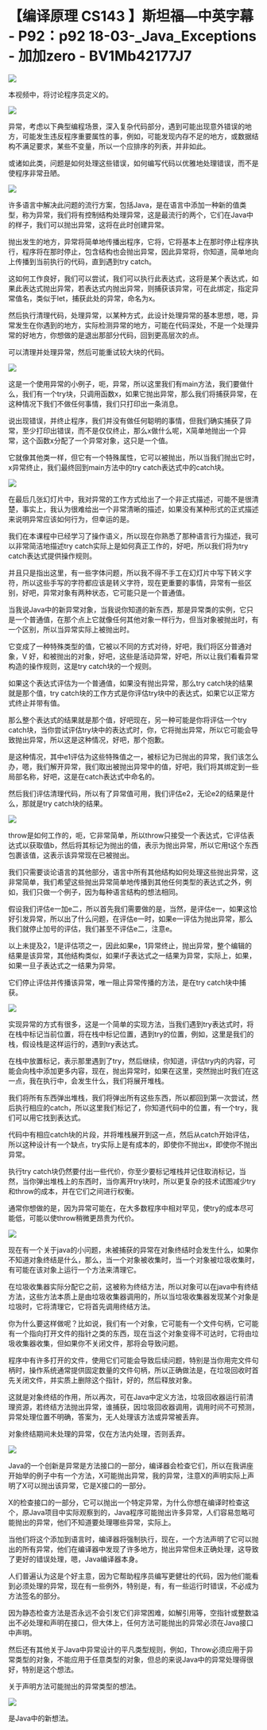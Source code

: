 # 【编译原理 CS143 】斯坦福—中英字幕 - P92：p92 18-03-_Java_Exceptions - 加加zero - BV1Mb42177J7

![](img/ec5254b919f82bf8d5a0bcb2c73e378c_0.png)

本视频中，将讨论程序员定义的。

![](img/ec5254b919f82bf8d5a0bcb2c73e378c_2.png)

异常，考虑以下典型编程场景，深入复杂代码部分，遇到可能出现意外错误的地方，可能发生违反程序重要属性的事，例如，可能发现内存不足的地方，或数据结构不满足要求，某些不变量，所以一个应排序的列表，并非如此。

或诸如此类，问题是如何处理这些错误，如何编写代码以优雅地处理错误，而不是使程序非常丑陋。

![](img/ec5254b919f82bf8d5a0bcb2c73e378c_4.png)

许多语言中解决此问题的流行方案，包括Java，是在语言中添加一种新的值类型，称为异常，我们将有控制结构处理异常，这是最流行的两个，它们在Java中的样子，我们可以抛出异常，这将在此时创建异常。

抛出发生的地方，异常将简单地传播出程序，它将，它将基本上在那时停止程序执行，程序将在那时停止，包含结构也会抛出异常，因此异常将，你知道，简单地向上传播到当前执行的代码，直到遇到try catch。

这如何工作良好，我们可以尝试，我们可以执行此表达式，这将是某个表达式，如果此表达式抛出异常，若表达式内抛出异常，则捕获该异常，可在此绑定，指定异常值名，类似于let，捕获此处的异常，命名为x。

然后执行清理代码，处理异常，以某种方式，此设计处理异常的基本思想，嗯，异常发生在你遇到的地方，实际检测异常的地方，可能在代码深处，不是一个处理异常的好地方，你想做的是退出那部分代码，回到更高层次的点。

可以清理并处理异常，然后可能重试较大块的代码。

![](img/ec5254b919f82bf8d5a0bcb2c73e378c_6.png)

这是一个使用异常的小例子，呃，异常，所以这里我们有main方法，我们要做什么，我们有一个try块，只调用函数x，如果它抛出异常，那么我们将捕获异常，在这种情况下我们不做任何事情，我们只打印出一条消息。

说出现错误，并终止程序，我们并没有做任何聪明的事情，但我们确实捕获了异常，至少打印出错误，而不是仅仅终止，那么x做什么呢，X简单地抛出一个异常，这个函数x分配了一个异常对象，这只是一个值。

它就像其他类一样，但它有一个特殊属性，它可以被抛出，所以当我们抛出它时，x异常终止，我们最终回到main方法中的try catch表达式中的catch块。



![](img/ec5254b919f82bf8d5a0bcb2c73e378c_8.png)

在最后几张幻灯片中，我对异常的工作方式给出了一个非正式描述，可能不是很清楚，事实上，我认为很难给出一个非常清晰的描述，如果没有某种形式的正式描述来说明异常应该如何行为，但幸运的是。

我们在本课程中已经学习了操作语义，所以现在你熟悉了那种语言行为描述，我可以非常简洁地描述try catch实际上是如何真正工作的，好吧，所以我们将为try catch表达式提供操作规则。

并且只是指出这里，有一些字体问题，所以我不得不手工在幻灯片中写下转义字符，所以这些手写的字符都应该是转义字符，现在更重要的事情，异常有一些区别，好吧，异常对象有两种状态，它可能只是一个普通值。

当我说Java中的新异常对象，当我说你知道的新东西，那是异常类的实例，它只是一个普通值，在那个点上它就像任何其他对象一样行为，但当对象被抛出时，有一个区别，所以当异常实际上被抛出时。

它变成了一种特殊类型的值，它被以不同的方式对待，好吧，我们将区分普通对象，V 好，和被抛出的对象，好吧，这些是活动异常，好吧，所以让我们看看异常构造的操作规则，这是try catch块的一个规则。

如果这个表达式评估为一个普通值，如果没有抛出异常，那么try catch块的结果就是那个值，try catch块的工作方式是你评估try块中的表达式，如果它以正常方式终止并带有值。

那么整个表达式的结果就是那个值，好吧现在，另一种可能是你将评估一个try catch块，当你尝试评估try块中的表达式时，你，它将抛出异常，所以它可能会导致抛出异常，所以这是这种情况，好吧，那个抱歉。

是这种情况，其中e1评估为这些特殊值之一，被标记为已抛出的异常，我们该怎么办，嗯，我们解开异常，我们取出被抛出异常中的值，好吧，我们将其绑定到一些局部名称，好吧，这是在catch表达式中命名的。

然后我们评估清理代码，所以有了异常值可用，我们评估e2，无论e2的结果是什么，那就是try catch块的结果。



![](img/ec5254b919f82bf8d5a0bcb2c73e378c_10.png)

throw是如何工作的，呃，它非常简单，所以throw只接受一个表达式，它评估表达式以获取值b，然后将其标记为抛出的值，表示为抛出异常，所以它用t这个东西包裹该值，这表示该异常现在已被抛出。

我们只需要谈论语言的其他部分，语言中所有其他结构如何处理这些抛出异常，这非常简单，我们希望这些抛出异常简单地传播到其他任何类型的表达式之外，例如，我们只做一个例子，因为每种语言结构的想法相同。

假设我们评估e一加e二，所以首先我们需要做的是，当然，是评估e一，如果这恰好引发异常，所以出了什么问题，在评估e一时，如果e一评估为抛出异常，那么我们就停止加号的评估，我们甚至不评估e二，注意e。

以上未提及2，1是评估项之一，因此如果e，1异常终止，抛出异常，整个编辑的结果是该异常，其他结构类似，如果if子表达式之一结果为异常，实际上，如果，如果一旦子表达式之一结果为异常。

它们停止评估并传播该异常，唯一阻止异常传播的方法，是在try catch块中捕获。

![](img/ec5254b919f82bf8d5a0bcb2c73e378c_12.png)

实现异常的方式有很多，这是一个简单的实现方法，当我们遇到try表达式时，将在栈中标记当前位置，将在栈中标记位置，遇到try的位置，例如，这里是我们的栈，假设栈是这样运行的，遇到try表达式。

在栈中放置标记，表示那里遇到了try，然后继续，你知道，评估try内的内容，可能会向栈中添加更多内容，现在，抛出异常时，如果在这里，突然抛出时我们在这一点，我在执行中，会发生什么，我们将展开堆栈。

我们将所有东西弹出堆栈，我们将弹出所有这些东西，所以都回到第一次尝试，然后执行相应的catch，所以这里我们标记了，你知道代码中的位置，有一个try，我们可以用它找到表达式。

代码中有相应catch块的片段，并将堆栈展开到这一点，然后从catch开始评估，所以这种设计有一个缺点，try实际上是有成本的，即使你不抛出x，即使你不抛出异常。

执行try catch块仍然要付出一些代价，你至少要标记堆栈并记住取消标记，当然，当你弹出堆栈上的东西时，当你离开try块时，所以更复杂的技术试图减少try和throw的成本，并在它们之间进行权衡。

通常你想做的是，因为异常可能在，在大多数程序中相对罕见，使try的成本尽可能低，可能以使throw稍微更昂贵为代价。



![](img/ec5254b919f82bf8d5a0bcb2c73e378c_14.png)

现在有一个关于java的小问题，未被捕获的异常在对象终结时会发生什么，如果你不知道对象终结是什么，那么，当一个对象被收集时，当一个对象被垃圾收集时，有可能在该对象上运行一个方法来清理它。

在垃圾收集器实际分配它之前，这被称为终结方法，所以对象可以在java中有终结方法，这些方法本质上是由垃圾收集器调用的，所以当垃圾收集器发现某个对象是垃圾时，它将清理它，它将首先调用终结方法。

你为什么要这样做呢？比如说，我们有一个对象，它可能有一个文件句柄，它可能有一个指向打开文件的指针之类的东西，现在当这个对象变得不可达时，它将由垃圾收集器收集，但如果你不关闭文件，那将会导致问题。

程序中有许多打开的文件，使用它们可能会导致后续问题，特别是当你用完文件句柄时，操作系统通常提供固定数量的文件句柄，所以正确做法是，在垃圾回收时首先关闭文件，并实质上删除这个指针，好的，然后释放对象。

这就是对象终结的作用，所以再次，可在Java中定义方法，垃圾回收器运行前清理资源，若终结方法抛出异常，谁捕获，因垃圾回收器调用，调用时间不可预测，异常处理位置不明确，答案为，无人处理该方法或异常被丢弃。

对象终结期间未处理的异常，仅在方法内处理，否则丢弃。

![](img/ec5254b919f82bf8d5a0bcb2c73e378c_16.png)

Java的一个创新是异常是方法接口的一部分，编译器会检查它们，所以在我讲座开始举的例子中有一个方法，X可能抛出异常，我的异常，注意X的声明实际上声明了X可以抛出该异常，它是X接口的一部分。

X的检查接口的一部分，它可以抛出一个特定异常，为什么你想在编译时检查这个，原Java项目中实际观察到的，Java程序可能抛出许多异常，人们容易忽略可能抛出的异常，他们不知道要处理哪些异常，实际上。

当他们将这个添加到语言时，编译器将强制执行，现在，一个方法声明了它可以抛出的所有异常，他们在编译器中发现了许多地方，抛出异常但未正确处理，这导致了更好的错误处理，嗯，Java编译器本身。

人们普遍认为这是个好主意，因为它帮助程序员编写更健壮的代码，因为他们能看到必须处理的异常，现在有一些例外，特别是，有，有一些运行时错误，不必成为方法签名的部分。

因为静态检查方法是否永远不会引发它们非常困难，如解引用等，空指针或整数溢出不必处理和声明在接口，但大体上，任何方法可能抛出的异常必须在Java接口中声明。

然后还有其他关于Java中异常设计的平凡类型规则，例如，Throw必须应用于异常类型的对象，不能应用于任意类型的对象，但总的来说Java中的异常处理得很好，特别是这个想法。

关于声明方法可能抛出的异常类型的想法。

![](img/ec5254b919f82bf8d5a0bcb2c73e378c_18.png)

是Java中的新想法。